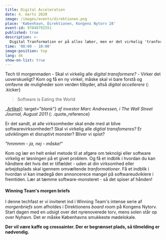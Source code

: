 ```yaml
---
title: Digital Acceleration
date: 4. marts 2020
image: /images/events/direktionen.png
place: 'København, Direktionen, Kongens Nytorv 28'
event-id: 97048792551
published: true
description: >-
  Digital Tranformation er på alles læber, men er det virkelig 'tranformation' der er brug for? Kom til morgenbrief hos Winning Team og få et nyt perspektiv på det fortærskede buzz-word
time: '08:00 - 10:00'
image-position: top
lang: dk
show-on-list: true
---
```


Tech til morgenmaden - Skal vi virkelig alle _digital transformere?_ - Virker det uoverskueligt? Kom og få en ny vinkel, måske skal vi bare forstå og omfavne de muligheder som verden tilbyder, altså _digital accellerere_
{: .kicker}

> Software is Eating the World

_[Artikel](https://a16z.com/2011/08/20/why-software-is-eating-the-world/){: target="_blank"} af investor Marc Andreessen, i The Wall Street Journal, August 2011_
{: .quote_reference}

Er det sandt, at alle virksomheder skal ende med at blive softwarevirksomheder? Skal vi virkelig alle _digtial transfomeres?_ Er udviklingen et disruptivt monster? Bliver vi spist?

_"hmmmm - ja, nej - måske!"_

Kom og lær en helt enkel metode til at afgøre om teknolgi eller software virkelig er løsningen på et givet problem. Og få et indblik i hvordan du kan håndtere det hvis det er tilfældet - uden at din virksomhed eller arbejdsplads skal igennem omvæltende _tranformationer_. Få et indblik i hvordan vi kan imødegå den annoncerece mangel på softwareudviklere i fremtiden. Lær at tæmme software-monsteret - så det spiser af hånden!

#### Winning Team's morgen briefs
I denne techfast er vi inviteret ind i Winning Team's intense serie af _morgenbriefs_ som afholdes i Direktionens _board room_ på Kongens Nytorv. Start dagen med en udsigt over det nyrenoverede torv, mens solen står op over Nyhavn. Det er måske Københavns smukkeste mødelokale.

**Der vil være kaffe og crossainter. Der er begrænset plads, så tilmelding er nødvendig.**
